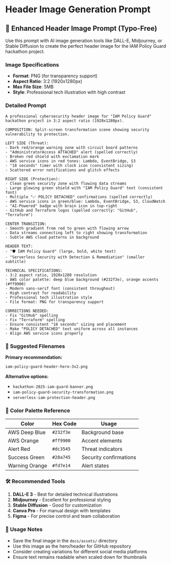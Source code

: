 # Header Image Generation Prompt

## 🎨 **Enhanced Header Image Prompt (Typo-Free)**

Use this prompt with AI image generation tools like DALL-E, Midjourney, or Stable Diffusion to create the perfect header image for the IAM Policy Guard hackathon project.

### Image Specifications

- **Format**: PNG (for transparency support)
- **Aspect Ratio**: 3:2 (1920x1280px)
- **Max File Size**: 5MB
- **Style**: Professional tech illustration with high contrast

### Detailed Prompt

```plaintext
A professional cybersecurity header image for "IAM Policy Guard" hackathon project in 3:2 aspect ratio (1920x1280px).

COMPOSITION: Split-screen transformation scene showing security vulnerability to protection.

LEFT SIDE (Threat):
- Dark red/orange warning zone with circuit board patterns
- "AdministratorAccess ATTACHED" alert (spelled correctly)
- Broken red shield with exclamation mark
- AWS service icons in red tones: Lambda, EventBridge, S3
- "18 seconds" timer with clock icon (consistent sizing)
- Scattered error notifications and glitch effects

RIGHT SIDE (Protection):
- Clean green security zone with flowing data streams
- Large glowing green shield with "IAM Policy Guard" text (consistent font)
- Multiple "✅ POLICY DETACHED" confirmations (spelled correctly)
- AWS service icons in green/blue: Lambda, EventBridge, S3, CloudWatch
- "AI-Powered" badge with brain icon in top-right
- GitHub and Terraform logos (spelled correctly: "GitHub", "Terraform")

CENTER TRANSITION:
- Smooth gradient from red to green with flowing arrow
- Data streams connecting left to right showing transformation
- Subtle AWS cloud patterns in background

HEADER TEXT:
- "🛡️ IAM Policy Guard" (large, bold, white text)
- "Serverless Security with Detection & Remediation" (smaller subtitle)

TECHNICAL SPECIFICATIONS:
- 3:2 aspect ratio, 1920x1280 resolution
- AWS color palette: deep blue background (#232f3e), orange accents (#ff9900)
- Modern sans-serif font (consistent throughout)
- High contrast for readability
- Professional tech illustration style
- File format: PNG for transparency support

CORRECTIONS NEEDED:
- Fix "GitHub" spelling
- Fix "Terraform" spelling
- Ensure consistent "18 seconds" sizing and placement
- Make "POLICY DETACHED" text uniform across all instances
- Align AWS service icons properly
```

### 📁 **Suggested Filenames**

**Primary recommendation:**

```bash
iam-policy-guard-header-hero-3x2.png
```

**Alternative options:**

- `hackathon-2025-iam-guard-banner.png`
- `iam-policy-guard-security-transformation.png`
- `serverless-iam-protection-header.png`

### 🎨 **Color Palette Reference**

| Color | Hex Code | Usage |
|-------|----------|-------|
| AWS Deep Blue | `#232f3e` | Background base |
| AWS Orange | `#ff9900` | Accent elements |
| Alert Red | `#dc3545` | Threat indicators |
| Success Green | `#28a745` | Security confirmations |
| Warning Orange | `#fd7e14` | Alert states |

### 🛠️ **Recommended Tools**

1. **DALL-E 3** - Best for detailed technical illustrations
2. **Midjourney** - Excellent for professional styling
3. **Stable Diffusion** - Good for customization
4. **Canva Pro** - For manual design with templates
5. **Figma** - For precise control and team collaboration

### 📝 **Usage Notes**

- Save the final image in the `docs/assets/` directory
- Use this image as the hero/header for GitHub repository
- Consider creating variations for different social media platforms
- Ensure text remains readable when scaled down for thumbnails
